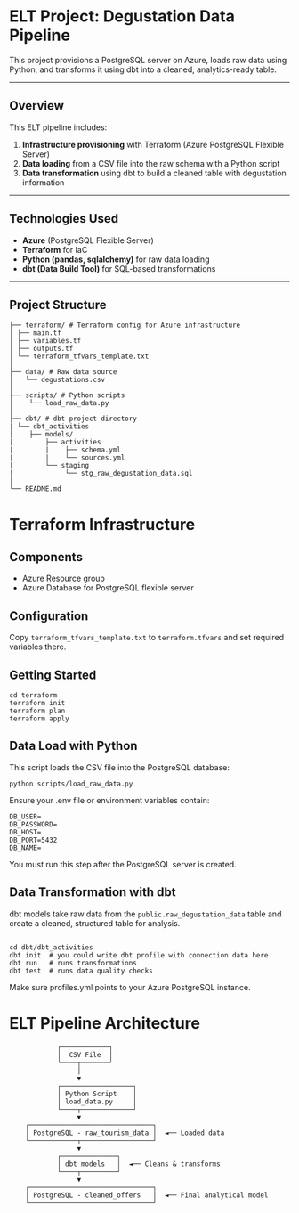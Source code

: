 # ELT Project: Degustation Data Pipeline

This project provisions a PostgreSQL server on Azure, loads raw data using Python, and transforms it using dbt into a cleaned, analytics-ready table.

---

## Overview

This ELT pipeline includes:

1. **Infrastructure provisioning** with Terraform (Azure PostgreSQL Flexible Server)
2. **Data loading** from a CSV file into the raw schema with a Python script
3. **Data transformation** using dbt to build a cleaned table with degustation information

---

## Technologies Used

- **Azure** (PostgreSQL Flexible Server)
- **Terraform** for IaC
- **Python (pandas, sqlalchemy)** for raw data loading
- **dbt (Data Build Tool)** for SQL-based transformations

---

## Project Structure


```
├── terraform/ # Terraform config for Azure infrastructure
│ ├── main.tf
│ ├── variables.tf
│ ├── outputs.tf
│ └── terraform_tfvars_template.txt
│
├── data/ # Raw data source
│   └── degustations.csv
│
├── scripts/ # Python scripts
│    └── load_raw_data.py
│
├── dbt/ # dbt project directory
| └── dbt_activities
│    ├── models/
|        ├── activities
|        |    ├── schema.yml
|        |    └── sources.yml
|        └── staging
|             └── stg_raw_degustation_data.sql
│
└── README.md
```


# Terraform Infrastructure

## Components

- Azure Resource group
- Azure Database for PostgreSQL flexible server

## Configuration

Copy `terraform_tfvars_template.txt` to `terraform.tfvars` and set required variables there.

## Getting Started

```
cd terraform
terraform init
terraform plan
terraform apply
```

## Data Load with Python

This script loads the CSV file into the PostgreSQL database:

```
python scripts/load_raw_data.py
```

Ensure your .env file or environment variables contain:

```
DB_USER=
DB_PASSWORD=
DB_HOST=
DB_PORT=5432
DB_NAME=
```

You must run this step after the PostgreSQL server is created.

## Data Transformation with dbt

dbt models take raw data from the `public.raw_degustation_data` table and create a cleaned, structured table for analysis.

```

cd dbt/dbt_activities
dbt init  # you could write dbt profile with connection data here
dbt run   # runs transformations
dbt test  # runs data quality checks
```

Make sure profiles.yml points to your Azure PostgreSQL instance.


# ELT Pipeline Architecture


                ┌────────────┐
                │  CSV File  │
                └────┬───────┘
                     │
                     ▼
                ┌──────────────────┐
                │ Python Script    │
                │ load_data.py     │
                └────┬─────────────┘
                     ▼
        ┌───────────────────────────────┐
        │ PostgreSQL - raw_tourism_data │  ◄── Loaded data
        └────────────┬──────────────────┘
                     ▼
                ┌──────────────┐
                │ dbt models   │  ◄── Cleans & transforms
                └────┬─────────┘
                     ▼
        ┌───────────────────────────────┐
        │ PostgreSQL - cleaned_offers   │  ◄── Final analytical model
        └───────────────────────────────┘
